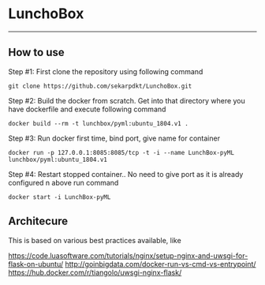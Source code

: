# LunchoBox
---

## How to use

Step #1: First clone the repository using following command

```
git clone https://github.com/sekarpdkt/LunchoBox.git
```

Step #2: Build the docker from scratch. Get into that directory where you have dockerfile and execute following command
```
docker build --rm -t lunchbox/pyml:ubuntu_1804.v1 .
```

Step #3: Run docker first time, bind port, give name for container
```
docker run -p 127.0.0.1:8085:8085/tcp -t -i --name LunchBox-pyML lunchbox/pyml:ubuntu_1804.v1 
```

Step #4: Restart stopped container.. No need to give port as it is already configured n above run command

```
docker start -i LunchBox-pyML
```

## Architecure

This is based on various best practices available, like

https://code.luasoftware.com/tutorials/nginx/setup-nginx-and-uwsgi-for-flask-on-ubuntu/
http://goinbigdata.com/docker-run-vs-cmd-vs-entrypoint/
https://hub.docker.com/r/tiangolo/uwsgi-nginx-flask/
